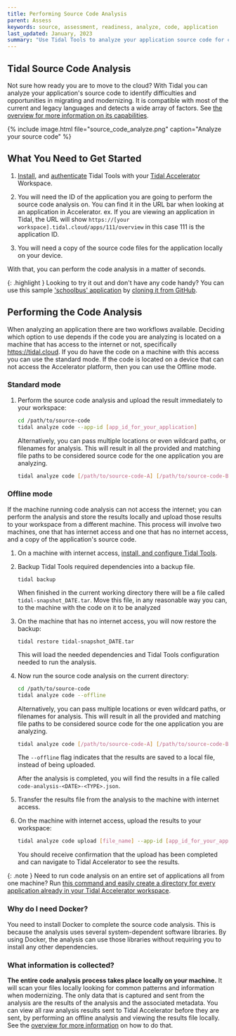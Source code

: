 ```yaml
---
title: Performing Source Code Analysis
parent: Assess
keywords: source, assessment, readiness, analyze, code, application
last_updated: January, 2023
summary: "Use Tidal Tools to analyze your application source code for cloud migration and modernization opportunities."
---
```


## Tidal Source Code Analysis

Not sure how ready you are to move to the cloud? With Tidal you can analyze your
application's source code to identify difficulties and opportunities in migrating and modernizing.
It is compatible with most of the current and legacy languages and detects a wide array of factors. See [the overview
for more information on its capabilities](/code-analysis-overview.html).

{% include image.html file="source_code_analyze.png" caption="Analyze your source code" %}

## What You Need to Get Started

1. [Install](tidal-tools.html#install), and [authenticate](tidal-tools.html#connecting-to-the-api) Tidal Tools with your [Tidal Accelerator](tidalcloud.com/accelerator) Workspace.

2. You will need the ID of the application you are going to perform the source code analysis on. You can find it in the URL bar when looking at an application in Accelerator. ex. If you are viewing an application in Tidal, the URL will show `https://[your workspace].tidal.cloud/apps/111/overview` in this case 111 is the application ID.

3. You will need a copy of the source code files for the application locally on your device.

With that, you can perform the code analysis in a matter of seconds.

{: .highlight }
Looking to try it out and don't have any code handy? You can use this sample ['schoolbus' application](https://github.com/tidalmigrations/schoolbus) by [cloning it from GitHub](https://help.github.com/en/github/creating-cloning-and-archiving-repositories/cloning-a-repository).

## Performing the Code Analysis

When analyzing an application there are two workflows available. Deciding which option to use depends if the code you are analyzing is located on a machine that has access to the internet or not, specifically https://tidal.cloud. If you do have the code on a machine with this access you can use the standard mode. If the code is located on a device that can not access the Accelerator platform, then you can use the Offline mode.

### Standard mode

1. Perform the source code analysis and upload the result immediately to your workspace:

   ```bash
   cd /path/to/source-code
   tidal analyze code --app-id [app_id_for_your_application]
   ```

   Alternatively, you can pass multiple locations or even wildcard paths, or filenames for analysis. This will result in all the provided and matching file paths to be considered source code for the one application you are analyzing.

   ```bash
   tidal analyze code [/path/to/source-code-A] [/path/to/source-code-B] --app-id [app_id_for_your_application]
   ```

### Offline mode

If the machine running code analysis can not access the internet; you can perform the analysis and store the results locally and upload those results to your workspace from a different machine. This process will involve two machines, one that has internet access and one that has no internet access, and a copy of the application's source code.

1. On a machine with internet access, [install, and configure Tidal Tools](#what-you-need-to-get-started).

2. Backup Tidal Tools required dependencies into a backup file.

   `tidal backup`

   When finished in the current working directory there will be a file called `tidal-snapshot_DATE.tar`. Move this file, in any reasonable way you can, to the machine with the code on it to be analyzed

3. On the machine that has no internet access, you will now restore the backup:

   `tidal restore tidal-snapshot_DATE.tar`

   This will load the needed dependencies and Tidal Tools configuration needed to run the analysis.

4. Now run the source code analysis on the current directory:

   ```bash
   cd /path/to/source-code
   tidal analyze code --offline
   ```

   Alternatively, you can pass multiple locations or even wildcard paths, or filenames for analysis. This will result in all the provided and matching file paths to be considered source code for the one application you are analyzing.

   ```bash
   tidal analyze code [/path/to/source-code-A] [/path/to/source-code-B] --offline
   ```

   The `--offline` flag indicates that the results are saved to a local file, instead of being uploaded.

   After the analysis is completed, you will find the results in a file called `code-analysis-<DATE>-<TYPE>.json`.


5. Transfer the results file from the analysis to the machine with internet access.

5. On the machine with internet access, upload the results to your workspace:


   ```bash
   tidal analyze code upload [file_name] --app-id [app_id_for_your_application]`
   ```

   You should receive confirmation that the upload has been completed and can navigate to Tidal Accelerator to see the results.

{: .note }
Need to run code analysis on an entire set of applications all from one machine? Run [this command and easily create a directory for every application already in your Tidal Accelerator workspace](https://github.com/tidalmigrations/gists/blob/master/make_source_code_dirs.sh).

### Why do I need Docker?

You need to install Docker to complete the source code analysis. This is because the analysis uses several system-dependent software libraries. 
By using Docker, the analysis can use those libraries without requiring you to install any other dependencies.

### What information is collected?

**The entire code analysis process takes place locally on your machine.** It will scan your files locally looking for common patterns and information when modernizing. The only data that is captured and sent from the analysis are the results of the analysis and the associated metadata. You can view all raw analysis results sent to Tidal Accelerator before they are sent, by performing an offline analysis and viewing the results file locally. See the [overview for more information](code-analysis-overview.html#what-information-is-collected) on how to do that.

